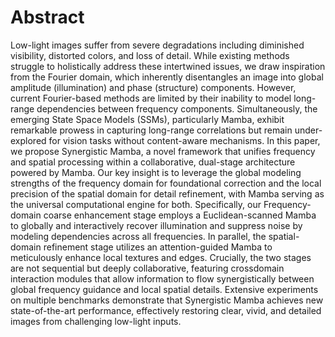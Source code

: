 # Abstract
Low-light images suffer from severe degradations including diminished visibility, distorted colors, and loss of detail. While existing methods struggle to holistically address these intertwined issues, we draw inspiration from the Fourier domain, which inherently disentangles an image into global amplitude (illumination) and phase (structure) components. However, current Fourier-based methods are limited by their inability to model long-range dependencies between frequency components. Simultaneously, the emerging State Space Models (SSMs), particularly Mamba, exhibit remarkable prowess in capturing long-range correlations but remain under-explored for vision tasks without content-aware mechanisms. In this paper, we propose Synergistic Mamba, a novel framework that unifies frequency and spatial processing within a collaborative, dual-stage architecture powered by Mamba. Our key insight is to leverage the global modeling strengths of the frequency domain for foundational correction and the local precision of the spatial domain for detail refinement, with Mamba serving as the universal computational engine for both. Specifically, our Frequency-domain coarse enhancement stage employs a Euclidean-scanned Mamba to globally and interactively recover illumination and suppress noise by modeling dependencies across all frequencies. In parallel, the spatial-domain refinement stage utilizes an attention-guided Mamba to meticulously enhance local textures and edges. Crucially, the two stages are not sequential but deeply collaborative, featuring crossdomain interaction modules that allow information to flow synergistically between global frequency guidance and local spatial details. Extensive experiments on multiple benchmarks demonstrate that Synergistic Mamba achieves new state-of-the-art performance, effectively restoring clear, vivid, and detailed images from challenging low-light inputs.

